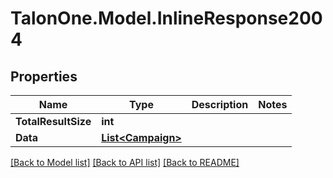 # TalonOne.Model.InlineResponse2004
## Properties

Name | Type | Description | Notes
------------ | ------------- | ------------- | -------------
**TotalResultSize** | **int** |  | 
**Data** | [**List&lt;Campaign&gt;**](Campaign.md) |  | 

[[Back to Model list]](../README.md#documentation-for-models) [[Back to API list]](../README.md#documentation-for-api-endpoints) [[Back to README]](../README.md)

